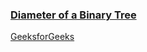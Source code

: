 ### [Diameter of a Binary Tree](https://www.youtube.com/watch?v=zmPj_Ee3B8c&list=PL_z_8CaSLPWekqhdCPmFohncHwz8TY2Go&index=48)   
[GeeksforGeeks](https://www.geeksforgeeks.org/diameter-of-a-binary-tree-in-on-a-new-method/)   

